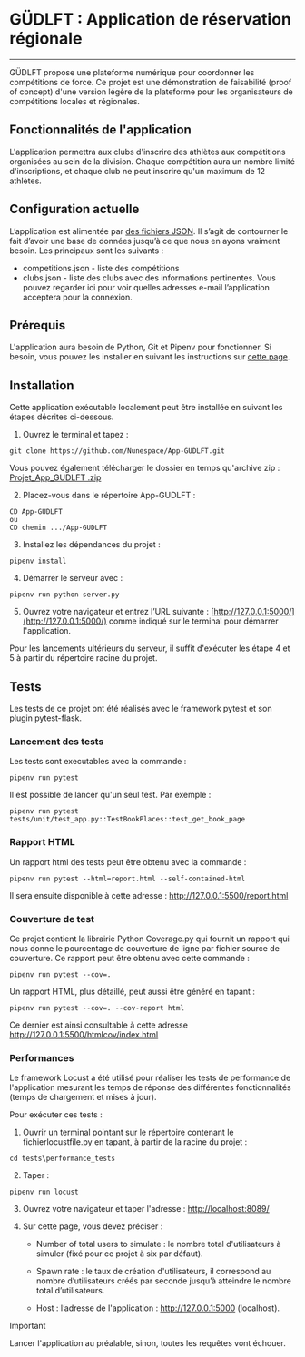 # GÜDLFT : Application de réservation régionale

***
GÜDLFT propose une plateforme numérique pour coordonner les compétitions de force.
Ce projet est une démonstration de faisabilité (proof of concept) d'une version légère de la plateforme pour les organisateurs de compétitions locales et régionales.

## Fonctionnalités de l'application

L'application permettra aux clubs d'inscrire des athlètes aux compétitions organisées au sein de la division. Chaque
compétition aura un nombre limité d'inscriptions, et chaque club ne peut inscrire qu'un maximum de 12 athlètes.
 
## Configuration actuelle

L’application est alimentée par [des fichiers JSON](https://www.tutorialspoint.com/json/json_quick_guide.htm). Il s’agit de contourner le fait d’avoir une base de données jusqu’à ce que nous en ayons vraiment besoin. Les principaux sont les suivants : 
* competitions.json - liste des compétitions
* clubs.json - liste des clubs avec des informations pertinentes. Vous pouvez regarder ici pour voir quelles adresses e-mail l’application acceptera pour la connexion.

## Prérequis

L'application aura besoin de Python, Git et Pipenv pour fonctionner. Si besoin, vous pouvez les installer en suivant les instructions sur [cette page](docs/installation_python-git-pipenv.md).

## Installation

Cette application exécutable localement peut être installée en suivant les étapes décrites ci-dessous.

1. Ouvrez le terminal et tapez :

```
git clone https://github.com/Nunespace/App-GUDLFT.git
```

Vous pouvez également télécharger le dossier en temps qu'archive zip : [Projet_App_GUDLFT .zip](https://github.com/Nunespace/App-GUDLFT/archive/refs/heads/master.zip)

2. Placez-vous dans le répertoire App-GUDLFT :
```
CD App-GUDLFT
ou
CD chemin .../App-GUDLFT
```

3. Installez les dépendances du projet :
```
pipenv install
```

4. Démarrer le serveur avec : 
```
pipenv run python server.py
```
5. Ouvrez votre navigateur et entrez l’URL suivante : [http://127.0.0.1:5000/](http://127.0.0.1:5000/) comme indiqué sur le terminal pour démarrer l'application.

Pour les lancements ultérieurs du serveur, il suffit d'exécuter les étape 4 et 5 à partir du répertoire racine du projet.

## Tests

Les tests de ce projet ont été réalisés avec le framework pytest et son plugin pytest-flask.

### Lancement des tests
Les tests sont executables avec la commande : 
```
pipenv run pytest
```

Il est possible de lancer qu'un seul test. Par exemple : 
```
pipenv run pytest tests/unit/test_app.py::TestBookPlaces::test_get_book_page
```

### Rapport HTML

Un rapport html des tests peut être obtenu avec la commande : 
```
pipenv run pytest --html=report.html --self-contained-html
```

Il sera ensuite disponible à cette adresse : http://127.0.0.1:5500/report.html


### Couverture de test

Ce projet contient la librairie Python Coverage.py qui fournit un rapport qui nous donne le pourcentage de couverture de ligne par fichier source de couverture. Ce rapport peut être obtenu avec cette commande : 
```
pipenv run pytest --cov=.
```
Un rapport HTML, plus détaillé, peut aussi être généré en tapant : 
```
pipenv run pytest --cov=. --cov-report html
```
Ce dernier est ainsi consultable à cette adresse http://127.0.0.1:5500/htmlcov/index.html


### Performances

Le framework Locust a été utilisé pour réaliser les tests de performance de l'application mesurant les temps de réponse des différentes fonctionnalités (temps de chargement et mises à jour).

Pour exécuter ces tests :

1. Ouvrir un terminal pointant sur le répertoire contenant le fichierlocustfile.py en tapant, à partir de la racine du projet : 
```
cd tests\performance_tests
```

2. Taper :
```
pipenv run locust
```

3. Ouvrez votre navigateur et taper l'adresse : [http://localhost:8089/](http://localhost:8089/)

4. Sur cette page, vous devez préciser :

    - Number of total users to simulate : le nombre total d'utilisateurs à simuler (fixé pour ce projet à six par défaut).

    - Spawn rate : le taux de création d'utilisateurs, il correspond au nombre d’utilisateurs créés par seconde jusqu’à atteindre le nombre total d’utilisateurs. 

    - Host : l’adresse de l'application : http://127.0.0.1:5000 (localhost).

> [!IMPORTANT]
> Lancer l'application au préalable, sinon, toutes les requêtes vont échouer.




